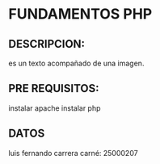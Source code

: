 # FUNDAMENTOS PHP

## DESCRIPCION:
es un texto acompañado de una imagen. 

## PRE REQUISITOS:
instalar apache 
instalar php


## DATOS 
luis fernando carrera
carné: 25000207
